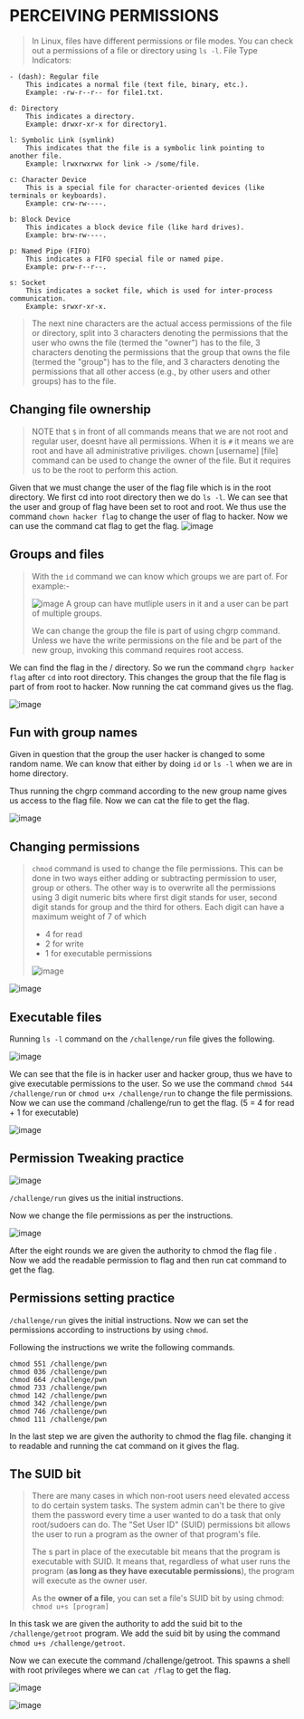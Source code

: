 # PERCEIVING PERMISSIONS
> In Linux, files have different permissions or file modes. You can check out a permissions of a file or directory using `ls -l`.
> File Type Indicators:

    - (dash): Regular file
        This indicates a normal file (text file, binary, etc.).
        Example: -rw-r--r-- for file1.txt.

    d: Directory
        This indicates a directory.
        Example: drwxr-xr-x for directory1.

    l: Symbolic Link (symlink)
        This indicates that the file is a symbolic link pointing to another file.
        Example: lrwxrwxrwx for link -> /some/file.

    c: Character Device
        This is a special file for character-oriented devices (like terminals or keyboards).
        Example: crw-rw----.

    b: Block Device
        This indicates a block device file (like hard drives).
        Example: brw-rw----.

    p: Named Pipe (FIFO)
        This indicates a FIFO special file or named pipe.
        Example: prw-r--r--.

    s: Socket
        This indicates a socket file, which is used for inter-process communication.
        Example: srwxr-xr-x.


> The next nine characters are the actual access permissions of the file or directory, split into 3 characters denoting the permissions that the user who owns the file (termed the "owner") has to the file, 3 characters denoting the permissions that the group that owns the file (termed the "group") has to the file, and 3 characters denoting the permissions that all other access (e.g., by other users and other groups) has to the file.

## Changing file ownership

> NOTE that `$` in front of all commands means that we are not root and regular user, doesnt have all permissions. When it is `#` it means we are root and have all administrative priviliges.
> chown [username] [file] command can be used to change the owner of the file. But it requires us to be the root to perform this action.

Given that we must change the user of the flag file which is in the root directory. We first cd into root directory then we do `ls -l`.
We can see that the user and group of flag have been set to root and root. We thus use the command `chown hacker flag` to change the user of flag to hacker. Now we can use the command cat flag to get the flag.
![image](https://github.com/user-attachments/assets/febfb366-f749-470f-a0de-29a3b81d678d)

## Groups and files
> With the `id` command we can know which groups we are part of. For example:-
>
> ![image](https://github.com/user-attachments/assets/2fee852d-d397-4e77-a615-204614a78b63)
> A group can have mutliple users in it and a user can be part of multiple groups.
>
> We can change the group the file is part of using chgrp command. Unless we have the write permissions on the file and be part of the new group, invoking this command requires root access.

We can find the flag in the / directory. So we run the command `chgrp hacker flag` after `cd` into root directory. This changes the group that the file flag is part of from root to hacker. Now running the cat command gives us the flag. 

![image](https://github.com/user-attachments/assets/5b15a17c-a34a-4b9c-bafe-f1778dc4bcf1)

## Fun with group names

Given in question that the group the user hacker is changed to some random name. We can know that either by doing `id` or `ls -l` when we are in home directory.

Thus running the chgrp command according to the new group name gives us access to the flag file. Now we can cat the file to get the flag.

![image](https://github.com/user-attachments/assets/bc271cb5-c0c7-475c-866c-94bafb10d739)

## Changing permissions

> `chmod` command is used to change the file permissions. This can be done in two ways either adding or subtracting permission to user, group or others. The other way is to overwrite all the permissions using 3 digit numeric bits where first digit stands for user, second digit stands for group and the third for others. Each digit can have a maximum weight of 7 of which
> * 4 for read
> * 2 for write
> * 1 for executable permissions
>
> ![image](https://github.com/user-attachments/assets/c2d1d368-53b2-44d9-86c6-7dedcbc8fe59)


![image](https://github.com/user-attachments/assets/33e86cc3-f4ac-481f-b212-ce38f29eb74a)

## Executable files

Running `ls -l` command on the `/challenge/run` file gives the following.

![image](https://github.com/user-attachments/assets/e8824074-3388-471c-bb97-58a253c75409)

We can see that the file is in hacker user and hacker group, thus we have to give executable permissions to the user. So we use the command `chmod 544 /challenge/run` or `chmod u+x /challenge/run` to change the file permissions. Now we can use the command /challenge/run to get the flag. (5 = 4 for read + 1 for executable)

![image](https://github.com/user-attachments/assets/f26898cd-4633-439e-b223-d1149c7d2a5b)

## Permission Tweaking practice

![image](https://github.com/user-attachments/assets/14764b4e-b9d8-4b84-9b9a-c43c500e8fc4)

`/challenge/run` gives us the initial instructions.

Now we change the file permissions as per the instructions.  

![image](https://github.com/user-attachments/assets/87cd83b0-780c-4b04-a292-98f3976be506)

After the eight rounds we are given the authority to chmod the flag file . Now we add the readable permission to flag and then run cat command to get the flag.

## Permissions setting practice

`/challenge/run` gives the initial instructions. 
Now we can set the permissions according to instructions by using `chmod`.

Following the instructions we write the following commands.

```
chmod 551 /challenge/pwn
chmod 036 /challenge/pwn
chmod 664 /challenge/pwn
chmod 733 /challenge/pwn
chmod 142 /challenge/pwn
chmod 342 /challenge/pwn
chmod 746 /challenge/pwn
chmod 111 /challenge/pwn

```

In the last step we are given the authority to chmod the flag file. changing it to readable and running the cat command on it gives the flag.

## The SUID bit

> There are many cases in which non-root users need elevated access to do certain system tasks. The system admin can't be there to give them the password every time a user wanted to do a task that only root/sudoers can do. The "Set User ID" (SUID) permissions bit allows the user to run a program as the owner of that program's file.
> 
> The s part in place of the executable bit means that the program is executable with SUID. It means that, regardless of what user runs the program (**as long as they have executable permissions**), the program will execute as the owner user.
> 
> As the **owner of a file**, you can set a file's SUID bit by using chmod:
`chmod u+s [program] `

In this task we are given the authority to add the suid bit to the `/challenge/getroot` program. We add the suid bit by using the command `chmod u+s /challenge/getroot`. 

Now we can execute the command /challenge/getroot. This spawns a shell with root privileges where we can `cat /flag` to get the flag.

![image](https://github.com/user-attachments/assets/4ac33464-1404-4ff7-877a-712f138e05e8)

![image](https://github.com/user-attachments/assets/23e45667-34be-4648-9983-573e91ac32fd)

